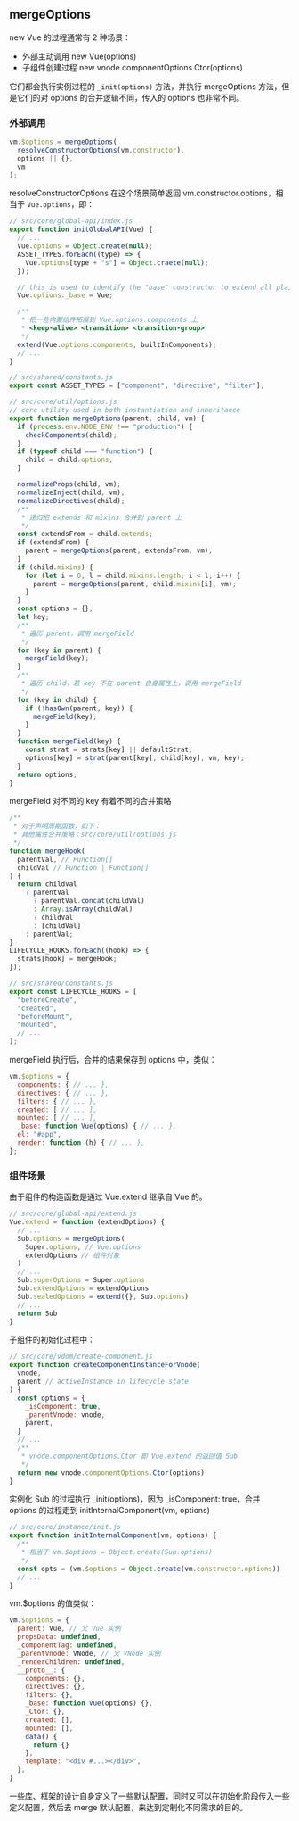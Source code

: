 ## mergeOptions

new Vue 的过程通常有 2 种场景：

- 外部主动调用 new Vue(options)
- 子组件创建过程 new vnode.componentOptions.Ctor(options)

它们都会执行实例过程的 `_init(options)` 方法，并执行 mergeOptions 方法，但是它们的对 options 的合并逻辑不同，传入的 options 也非常不同。

### 外部调用

```javascript
vm.$options = mergeOptions(
  resolveConstructorOptions(vm.constructor),
  options || {},
  vm
);
```

resolveConstructorOptions 在这个场景简单返回 vm.constructor.options，相当于 `Vue.options`，即：

```javascript
// src/core/global-api/index.js
export function initGlobalAPI(Vue) {
  // ...
  Vue.options = Object.create(null);
  ASSET_TYPES.forEach((type) => {
    Vue.options[type + "s"] = Object.craete(null);
  });

  // this is used to identify the "base" constructor to extend all plain-object
  Vue.options._base = Vue;

  /**
   * 把一些内置组件拓展到 Vue.options.components 上
   * <keep-alive> <transition> <transition-group>
   */
  extend(Vue.options.components, builtInComponents);
  // ...
}

// src/shared/constants.js
export const ASSET_TYPES = ["component", "directive", "filter"];
```

```javascript
// src/core/util/options.js
// core utility used in both instantiation and inheritance
export function mergeOptions(parent, child, vm) {
  if (process.env.NODE_ENV !== "production") {
    checkComponents(child);
  }
  if (typeof child === "function") {
    child = child.options;
  }

  normalizeProps(child, vm);
  normalizeInject(child, vm);
  normalizeDirectives(child);
  /**
   * 递归把 extends 和 mixins 合并到 parent 上
   */
  const extendsFrom = child.extends;
  if (extendsFrom) {
    parent = mergeOptions(parent, extendsFrom, vm);
  }
  if (child.mixins) {
    for (let i = 0, l = child.mixins.length; i < l; i++) {
      parent = mergeOptions(parent, child.mixins[i], vm);
    }
  }
  const options = {};
  let key;
  /**
   * 遍历 parent，调用 mergeField
   */
  for (key in parent) {
    mergeField(key);
  }
  /**
   * 遍历 child，若 key 不在 parent 自身属性上，调用 mergeField
   */
  for (key in child) {
    if (!hasOwn(parent, key)) {
      mergeField(key);
    }
  }
  function mergeField(key) {
    const strat = strats[key] || defaultStrat;
    options[key] = strat(parent[key], child[key], vm, key);
  }
  return options;
}
```

mergeField 对不同的 key 有着不同的合并策略

```javascript
/**
 * 对于声明周期函数，如下：
 * 其他属性合并策略：src/core/util/options.js
 */
function mergeHook(
  parentVal, // Function[]
  childVal // Function | Function[]
) {
  return childVal
    ? parentVal
      ? parentVal.concat(childVal)
      : Array.isArray(childVal)
      ? childVal
      : [childVal]
    : parentVal;
}
LIFECYCLE_HOOKS.forEach((hook) => {
  strats[hook] = mergeHook;
});

// src/shared/constants.js
export const LIFECYCLE_HOOKS = [
  "beforeCreate",
  "created",
  "beforeMount",
  "mounted",
  // ...
];
```

mergeField 执行后，合并的结果保存到 options 中，类似：

```javascript
vm.$options = {
  components: { // ... },
  directives: { // ... },
  filters: { // ... },
  created: [ // ... ],
  mounted: [ // ... ],
  _base: function Vue(options) { // ... },
  el: "#app",
  render: function (h) { // ... },
};
```

### 组件场景

由于组件的构造函数是通过 Vue.extend 继承自 Vue 的。

```javascript
// src/core/global-api/extend.js
Vue.extend = function (extendOptions) {
  // ...
  Sub.options = mergeOptions(
    Super.options, // Vue.options
    extendOptions // 组件对象
  )
  // ...
  Sub.superOptions = Super.options
  Sub.extendOptions = extendOptions
  Sub.sealedOptions = extend({}, Sub.options)
  // ...
  return Sub
}
```

子组件的初始化过程中：

```javascript
// src/core/vdom/create-component.js
export function createComponentInstanceForVnode(
  vnode,
  parent // activeInstance in lifecycle state
) {
  const options = {
    _isComponent: true,
    _parentVnode: vnode,
    parent,
  }
  // ...
  /**
   * vnode.componentOptions.Ctor 即 Vue.extend 的返回值 Sub
   */
  return new vnode.componentOptions.Ctor(options)
}
```

实例化 Sub 的过程执行 \_init(options)，因为 \_isComponent: true，合并 options 的过程走到 initInternalComponent(vm, options)

```javascript
// src/core/instance/init.js
export function initInternalComponent(vm, options) {
  /**
   * 相当于 vm.$options = Object.create(Sub.options)
   */
  const opts = (vm.$options = Object.create(vm.constructor.options))
  // ...
}
```

vm.$options 的值类似：

```javascript
vm.$options = {
  parent: Vue, // 父 Vue 实例
  propsData: undefined,
  _componentTag: undefined,
  _parentVnode: VNode, // 父 VNode 实例
  _renderChildren: undefined,
  __proto__: {
    components: {},
    directives: {},
    filters: {},
    _base: function Vue(options) {},
    _Ctor: {},
    created: [],
    mounted: [],
    data() {
      return {}
    },
    template: "<div #...></div>",
  },
}
```

一些库、框架的设计自身定义了一些默认配置，同时又可以在初始化阶段传入一些定义配置，然后去 merge 默认配置，来达到定制化不同需求的目的。

